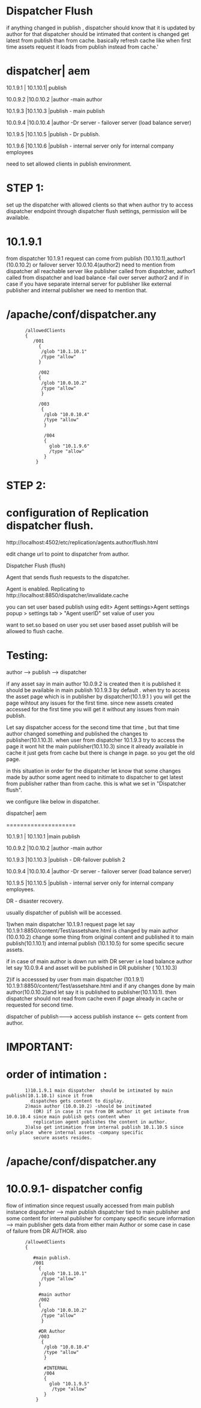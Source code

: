 Dispatcher Flush
================
if anything changed in publish , dispatcher should know that it is updated by author for that dispatcher should be intimated that content
is changed get latest from publish than from cache. basically refresh cache like when first time assets request it loads from publish
instead from cache.'


dispatcher| aem
=======================

10.1.9.1 | 10.1.10.1|	publish

10.0.9.2 |10.0.10.2	|author -main author

10.1.9.3 |10.1.10.3	|publish - main publish

10.0.9.4 |10.0.10.4	|author -Dr server - failover server (load balance server)

10.1.9.5 |10.1.10.5	|publish - Dr publish.

10.1.9.6 |10.1.10.6	|publish - internal server only for internal company employees


need to set allowed clients in publish environment.


STEP 1:
========
set up the dispatcher with allowed clients  so that when author try to access dispatcher endpoint through dispatcher flush settings, permission will be available.

10.1.9.1
========
from dispatcher 10.1.9.1  request can come from publish (10.1.10.1),author1 (10.0.10.2) or failover server 10.0.10.4(author2)
need to mention from dispatcher all reachable server like publisher called from dispatcher, author1 called from dispatcher
and load balance -fail over server author2 and if in case if you have separate internal server for publisher like
external publisher and internal publisher we need to mention that.



/apache/conf/dispatcher.any
============================

           /allowedClients
           {   
              /001
                {
                 /glob "10.1.10.1"
                 /type "allow"
                }

                /002
                {
                 /glob "10.0.10.2"
                 /type "allow"
                 }

                /003
                 {
                  /glob "10.0.10.4"
                  /type "allow"
                  }

                  /004
                  {
                    glob "10.1.9.6"
                    /type "allow"
                  }
               }

STEP 2:
=======

configuration of Replication dispatcher flush.
===============================================

http://localhost:4502/etc/replication/agents.author/flush.html

edit change url to point to dispatcher from author.

Dispatcher Flush (flush)

Agent that sends flush requests to the dispatcher.

Agent is enabled. Replicating to http://localhost:8850/dispatcher/invalidate.cache

you can set user based publish using edit> Agent settings>Agent settings popup > settings tab > "Agent userID" set value of user you 

want to set.so based on user  you set user based asset publish will be allowed to flush cache.
      
            
Testing:
========

author --> publish --> dispatcher

if any asset say in main author 10.0.9.2 is created then it is published it should be available in main publish 10.1.9.3
by default .  when try to access the asset page which is in publisher by dispatcher(10.1.9.1 )  you will get the page wihtout any issues for the first time. since new assets created accessed for the first time you will get it without any issues from main publish.


Let say dispatcher access for the second time that time , but that time author changed something and published the changes to
publisher(10.1.10.3). when user from  dispatcher 10.1.9.3  try to access the page it wont hit the main publisher(10.1.10.3)
since it already available in cache it just gets from cache but there is change in page. so you get the old page.


in this situation in order  for the dispatcher let know that some changes made by author some agent need to initimate to dispatcher
to get latest from publisher rather than from cache. this is what we set in "Dispatcher flush".

we configure like below in dispatcher.

dispatcher| aem

====================

10.1.9.1  | 10.1.10.1 |main publish

10.0.9.2  |10.0.10.2	|author -main author

10.1.9.3  |10.1.10.3	|publish - DR-failover publish 2

10.0.9.4  |10.0.10.4	|author -Dr server - failover server (load balance server)

10.1.9.5  |10.1.10.5	|publish - internal server only for internal company employees.

DR - disaster recovery.

usually dispatcher of publish will be accessed.

1)when main dispatcher 10.1.9.1 request page let say 10.1.9.1:8850/content/Test/assetshare.html is changed by main author (10.0.10.2) change some thing from original content and  published it to main publish(10.1.10.1) and internal publish (10.1.10.5) for some 
specific secure assets.

if in case of main author is down  run with DR server i.e load balance   author let say 10.0.9.4 and asset will be published in 
DR publisher ( 10.1.10.3)

2)if  is accesssed by user from main dispatcher (10.1.9.1)  10.1.9.1:8850/content/Test/assetshare.html and if any changes done by main author(10.0.10.2)and let say it is published to publisher(10.1.10.1). then dispatcher should not read from cache even if page already in cache or requested for second time.

dispatcher of publish---> access publish instance <-- gets content from author.

IMPORTANT:
==========

order of intimation :
=====================

           1)10.1.9.1 main dispatcher  should be intimated by main publish(10.1.10.1) since it from
             dispatches gets content to display.
           2)main author (10.0.10.2) -should be initimated
              (OR) if in case it run from DR author it get intimate from 10.0.10.4 since main publish gets content when 
              replication agent publishes the content in author.
           3)also get intimation from internal publish 10.1.10.5 since only place  where internal assets -company specific
              secure assets resides.



/apache/conf/dispatcher.any
============================

10.0.9.1- dispatcher config
=============================
flow of intimation since request usually accessed from main publish instance dispatcher --> main publish dispatcher tied to main
publisher and some content for internal publisher for company specific secure information --> main publisher gets data from either main Author or some case in case of failure from DR AUTHOR. also


           /allowedClients
           {   
           
              #main publish.  
              /001
                {
                 /glob "10.1.10.1"
                 /type "allow"
                }

                #main author           
                /002
                {
                 /glob "10.0.10.2"
                 /type "allow"
                 }

                #DR Author    
                /003
                 {
                  /glob "10.0.10.4"
                  /type "allow"
                  }

                  #INTERNAL               
                  /004
                  {
                    glob "10.1.9.5" 
                     /type "allow"
                  }
               }

